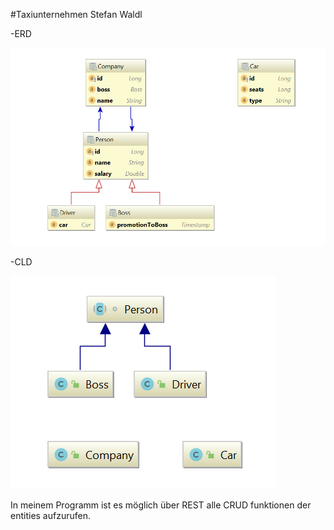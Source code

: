 
#Taxiunternehmen Stefan Waldl

-ERD

![x](./documents/ERD.PNG "ERD")

-CLD

![x](./documents/CLD.PNG "CLD")

In meinem Programm ist es möglich über REST alle CRUD funktionen der entities aufzurufen.
